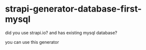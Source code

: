 # strapi-generator-database-first-mysql
did you use strapi.io? and has existing mysql database?

you can use this generator
